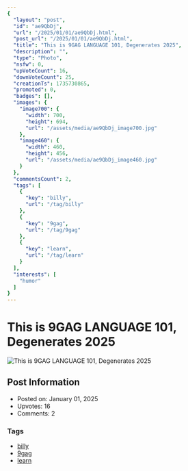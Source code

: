 ```yaml
---
{
  "layout": "post",
  "id": "ae9QbDj",
  "url": "/2025/01/01/ae9QbDj.html",
  "post_url": "/2025/01/01/ae9QbDj.html",
  "title": "This is 9GAG LANGUAGE 101, Degenerates 2025",
  "description": "",
  "type": "Photo",
  "nsfw": 0,
  "upVoteCount": 16,
  "downVoteCount": 25,
  "creationTs": 1735730865,
  "promoted": 0,
  "badges": [],
  "images": {
    "image700": {
      "width": 700,
      "height": 694,
      "url": "/assets/media/ae9QbDj_image700.jpg"
    },
    "image460": {
      "width": 460,
      "height": 456,
      "url": "/assets/media/ae9QbDj_image460.jpg"
    }
  },
  "commentsCount": 2,
  "tags": [
    {
      "key": "billy",
      "url": "/tag/billy"
    },
    {
      "key": "9gag",
      "url": "/tag/9gag"
    },
    {
      "key": "learn",
      "url": "/tag/learn"
    }
  ],
  "interests": [
    "humor"
  ]
}
---
```


# This is 9GAG LANGUAGE 101, Degenerates 2025

![This is 9GAG LANGUAGE 101, Degenerates 2025](/assets/media/ae9QbDj_image700.jpg)

## Post Information

- Posted on: January 01, 2025
- Upvotes: 16
- Comments: 2

### Tags

- [billy](/tag/billy)
- [9gag](/tag/9gag)
- [learn](/tag/learn)
